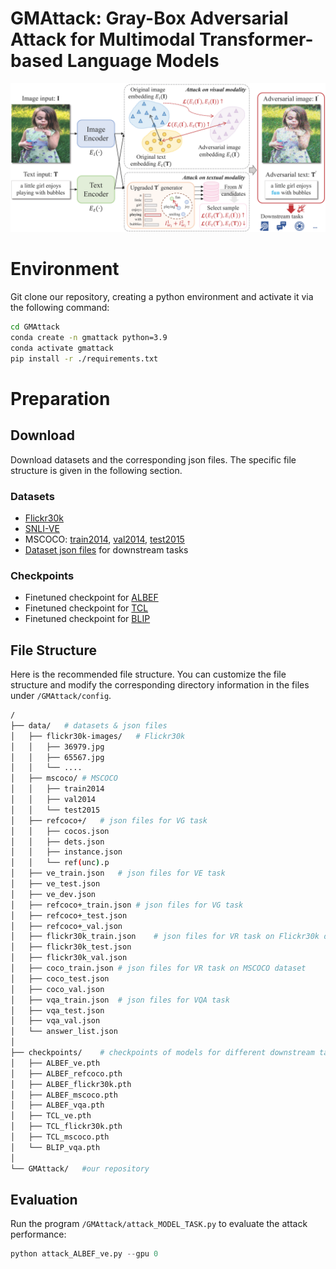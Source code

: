# GMAttack: Gray-Box Adversarial Attack for Multimodal Transformer-based Language Models
<div align="center">
  <img src="https://github.com/Coco-T-T/GMAttack/blob/main/Figure/overview.png" width="800px" />
</div>

# Environment
Git clone our repository, creating a python environment and activate it via the following command: 
```bash
cd GMAttack
conda create -n gmattack python=3.9
conda activate gmattack
pip install -r ./requirements.txt
```
# Preparation
## Download
Download datasets and the corresponding json files. The specific file structure is given in the following section.
### Datasets
- [Flickr30k](http://shannon.cs.illinois.edu/DenotationGraph/)
- [SNLI-VE](https://github.com/necla-ml/SNLI-VE)
- MSCOCO: [train2014](http://images.cocodataset.org/zips/train2014.zip), [val2014](http://images.cocodataset.org/zips/val2014.zip), [test2015](http://images.cocodataset.org/zips/test2015.zip)
- [Dataset json files](https://github.com/salesforce/ALBEF) for downstream tasks
### Checkpoints
- Finetuned checkpoint for [ALBEF](https://github.com/salesforce/ALBEF)
- Finetuned checkpoint for [TCL](https://github.com/uta-smile/TCL)
- Finetuned checkpoint for [BLIP](https://storage.googleapis.com/sfr-vision-language-research/BLIP/models/model_vqa.pth)
## File Structure
Here is the recommended file structure. You can customize the file structure and modify the corresponding directory information in the files under `/GMAttack/config`.
```bash
/
├── data/	# datasets & json files
│   ├── flickr30k-images/	# Flickr30k
│   │   ├── 36979.jpg
│   │   ├── 65567.jpg
│   │   └── ....
│   ├── mscoco/	# MSCOCO
│   │   ├── train2014
│   │   ├── val2014
│   │   └── test2015
│   ├── refcoco+/	# json files for VG task
│   │   ├── cocos.json
│   │   ├── dets.json
│   │   ├── instance.json
│   │   └── ref(unc).p
│   ├── ve_train.json	# json files for VE task
│   ├── ve_test.json
│   ├── ve_dev.json
│   ├── refcoco+_train.json	# json files for VG task
│   ├── refcoco+_test.json
│   ├── refcoco+_val.json
│   ├── flickr30k_train.json	# json files for VR task on Flickr30k dataset
│   ├── flickr30k_test.json
│   ├── flickr30k_val.json
│   ├── coco_train.json	# json files for VR task on MSCOCO dataset
│   ├── coco_test.json
│   ├── coco_val.json
│   ├── vqa_train.json	# json files for VQA task
│   ├── vqa_test.json
│   ├── vqa_val.json
│   └── answer_list.json
│
├── checkpoints/	# checkpoints of models for different downstream tasks
│   ├── ALBEF_ve.pth
│   ├── ALBEF_refcoco.pth
│   ├── ALBEF_flickr30k.pth
│   ├── ALBEF_mscoco.pth
│   ├── ALBEF_vqa.pth
│   ├── TCL_ve.pth
│   ├── TCL_flickr30k.pth
│   ├── TCL_mscoco.pth
│   └── BLIP_vqa.pth
│
└── GMAttack/	#our repository
```
## Evaluation
Run the program `/GMAttack/attack_MODEL_TASK.py` to evaluate the attack performance:

```python
python attack_ALBEF_ve.py --gpu 0
```
